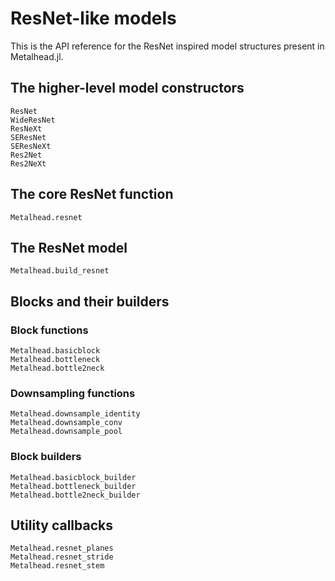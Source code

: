 # ResNet-like models

This is the API reference for the ResNet inspired model structures present in Metalhead.jl.

## The higher-level model constructors

```@docs
ResNet
WideResNet
ResNeXt
SEResNet
SEResNeXt
Res2Net
Res2NeXt
```

## The core ResNet function

```@docs
Metalhead.resnet
```

## The ResNet model

```@docs
Metalhead.build_resnet
```

## Blocks and their builders

### Block functions

```@docs
Metalhead.basicblock
Metalhead.bottleneck
Metalhead.bottle2neck
```

### Downsampling functions

```@docs
Metalhead.downsample_identity
Metalhead.downsample_conv
Metalhead.downsample_pool
```

### Block builders

```@docs
Metalhead.basicblock_builder
Metalhead.bottleneck_builder
Metalhead.bottle2neck_builder
```

## Utility callbacks

```@docs
Metalhead.resnet_planes
Metalhead.resnet_stride
Metalhead.resnet_stem
```

